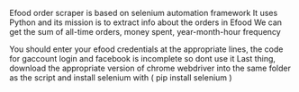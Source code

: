 Efood order scraper is based on selenium automation framework
It uses Python and its mission is to extract info about the orders in Efood
We can get the sum of all-time orders, money spent, year-month-hour frequency

You should enter your efood credentials at the appropriate lines, the code for gaccount login and facebook is incomplete so dont use it
Last thing, download the appropriate version of chrome webdriver into the same folder as the script and install selenium with ( pip install selenium )
